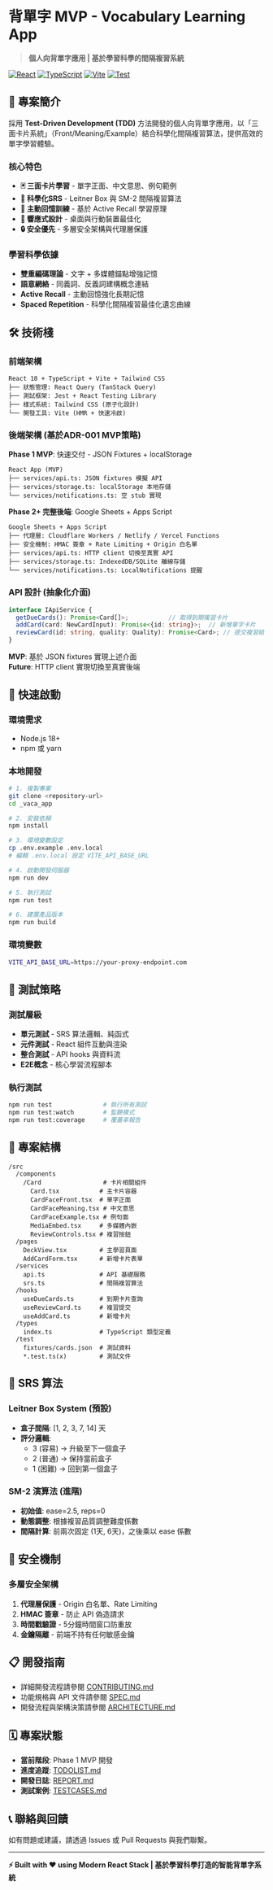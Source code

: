 # 背單字 MVP - Vocabulary Learning App

> **個人向背單字應用 | 基於學習科學的間隔複習系統**

[![React](https://img.shields.io/badge/React-18-blue.svg)](https://reactjs.org/)
[![TypeScript](https://img.shields.io/badge/TypeScript-5.0-blue.svg)](https://www.typescriptlang.org/)
[![Vite](https://img.shields.io/badge/Vite-Latest-green.svg)](https://vitejs.dev/)
[![Test](https://img.shields.io/badge/Test-Jest%20%2B%20RTL-red.svg)](https://jestjs.io/)

## 🎯 專案簡介

採用 **Test-Driven Development (TDD)** 方法開發的個人向背單字應用，以「三面卡片系統」（Front/Meaning/Example）結合科學化間隔複習算法，提供高效的單字學習體驗。

### 核心特色
- **🃏 三面卡片學習** - 單字正面、中文意思、例句範例
- **🧠 科學化SRS** - Leitner Box 與 SM-2 間隔複習算法
- **🎯 主動回憶訓練** - 基於 Active Recall 學習原理
- **📱 響應式設計** - 桌面與行動裝置最佳化
- **🔒 安全優先** - 多層安全架構與代理層保護

### 學習科學依據
- **雙重編碼理論** - 文字 + 多媒體錨點增強記憶
- **語意網絡** - 同義詞、反義詞建構概念連結
- **Active Recall** - 主動回憶強化長期記憶
- **Spaced Repetition** - 科學化間隔複習最佳化遺忘曲線

## 🛠 技術棧

### 前端架構
```
React 18 + TypeScript + Vite + Tailwind CSS
├── 狀態管理: React Query (TanStack Query)
├── 測試框架: Jest + React Testing Library
├── 樣式系統: Tailwind CSS (原子化設計)
└── 開發工具: Vite (HMR + 快速冷啟)
```

### 後端架構 (基於ADR-001 MVP策略)

**Phase 1 MVP**: 快速交付 - JSON Fixtures + localStorage
```
React App (MVP)
├── services/api.ts: JSON fixtures 模擬 API 
├── services/storage.ts: localStorage 本地存儲
└── services/notifications.ts: 空 stub 實現
```

**Phase 2+ 完整後端**: Google Sheets + Apps Script
```
Google Sheets + Apps Script
├── 代理層: Cloudflare Workers / Netlify / Vercel Functions
├── 安全機制: HMAC 簽章 + Rate Limiting + Origin 白名單
├── services/api.ts: HTTP client 切換至真實 API
├── services/storage.ts: IndexedDB/SQLite 離線存儲  
└── services/notifications.ts: LocalNotifications 提醒
```

### API 設計 (抽象化介面)
```typescript
interface IApiService {
  getDueCards(): Promise<Card[]>;           // 取得到期複習卡片
  addCard(card: NewCardInput): Promise<{id: string}>;  // 新增單字卡片  
  reviewCard(id: string, quality: Quality): Promise<Card>; // 提交複習結果
}
```

**MVP**: 基於 JSON fixtures 實現上述介面  
**Future**: HTTP client 實現切換至真實後端

## 🚀 快速啟動

### 環境需求
- Node.js 18+
- npm 或 yarn

### 本地開發
```bash
# 1. 複製專案
git clone <repository-url>
cd _vaca_app

# 2. 安裝依賴
npm install

# 3. 環境變數設定
cp .env.example .env.local
# 編輯 .env.local 設定 VITE_API_BASE_URL

# 4. 啟動開發伺服器
npm run dev

# 5. 執行測試
npm run test

# 6. 建置產品版本
npm run build
```

### 環境變數
```bash
VITE_API_BASE_URL=https://your-proxy-endpoint.com
```

## 🧪 測試策略

### 測試層級
- **單元測試** - SRS 算法邏輯、純函式
- **元件測試** - React 組件互動與渲染
- **整合測試** - API hooks 與資料流
- **E2E概念** - 核心學習流程腳本

### 執行測試
```bash
npm run test              # 執行所有測試
npm run test:watch        # 監聽模式
npm run test:coverage     # 覆蓋率報告
```

## 📁 專案結構

```
/src
  /components
    /Card                 # 卡片相關組件
      Card.tsx           # 主卡片容器
      CardFaceFront.tsx  # 單字正面
      CardFaceMeaning.tsx # 中文意思
      CardFaceExample.tsx # 例句面
      MediaEmbed.tsx     # 多媒體內嵌
      ReviewControls.tsx # 複習按鈕
  /pages
    DeckView.tsx         # 主學習頁面
    AddCardForm.tsx      # 新增卡片表單
  /services
    api.ts               # API 基礎服務
    srs.ts               # 間隔複習算法
  /hooks
    useDueCards.ts       # 到期卡片查詢
    useReviewCard.ts     # 複習提交
    useAddCard.ts        # 新增卡片
  /types
    index.ts             # TypeScript 類型定義
  /test
    fixtures/cards.json  # 測試資料
    *.test.ts(x)         # 測試文件
```

## 🔄 SRS 算法

### Leitner Box System (預設)
- **盒子間隔**: [1, 2, 3, 7, 14] 天
- **評分邏輯**:
  - 3 (容易) → 升級至下一個盒子
  - 2 (普通) → 保持當前盒子  
  - 1 (困難) → 回到第一個盒子

### SM-2 演算法 (進階)
- **初始值**: ease=2.5, reps=0
- **動態調整**: 根據複習品質調整難度係數
- **間隔計算**: 前兩次固定 (1天, 6天)，之後乘以 ease 係數

## 🔐 安全機制

### 多層安全架構
1. **代理層保護** - Origin 白名單、Rate Limiting
2. **HMAC 簽章** - 防止 API 偽造請求
3. **時間戳驗證** - 5分鐘時間窗口防重放
4. **金鑰隔離** - 前端不持有任何敏感金鑰

## 📋 開發指南

- 詳細開發流程請參閱 [CONTRIBUTING.md](./CONTRIBUTING.md)
- 功能規格與 API 文件請參閱 [SPEC.md](./SPEC.md)
- 開發流程與架構決策請參閱 [ARCHITECTURE.md](./ARCHITECTURE.md)

## 🗓 專案狀態

- **當前階段**: Phase 1 MVP 開發
- **進度追蹤**: [TODOLIST.md](./TODOLIST.md)
- **開發日誌**: [REPORT.md](./REPORT.md)
- **測試案例**: [TESTCASES.md](./TESTCASES.md)

## 📞 聯絡與回饋

如有問題或建議，請透過 Issues 或 Pull Requests 與我們聯繫。

---

**⚡ Built with ❤️ using Modern React Stack | 基於學習科學打造的智能背單字系統**